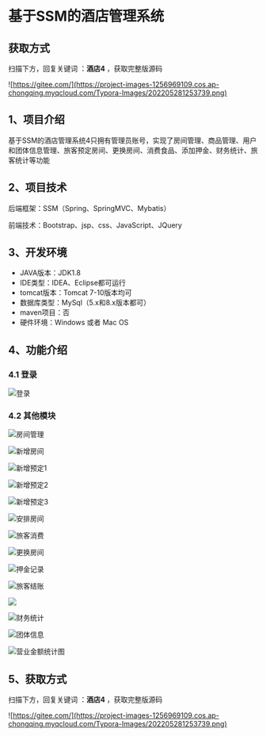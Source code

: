 # 基于SSM的酒店管理系统

## 获取方式

扫描下方，回复关键词  ：**酒店4** ，获取完整版源码

![https://gitee.com/](https://project-images-1256969109.cos.ap-chongqing.myqcloud.com/Typora-Images/202205281253739.png)

## 1、项目介绍

基于SSM的酒店管理系统4只拥有管理员账号，实现了房间管理、商品管理、用户和团体信息管理、旅客预定房间、更换房间、消费食品、添加押金、财务统计、旅客统计等功能


## 2、项目技术

后端框架：SSM（Spring、SpringMVC、Mybatis）

前端技术：Bootstrap、jsp、css、JavaScript、JQuery

## 3、开发环境

- JAVA版本：JDK1.8
- IDE类型：IDEA、Eclipse都可运行
- tomcat版本：Tomcat 7-10版本均可
- 数据库类型：MySql（5.x和8.x版本都可） 
- maven项目：否
- 硬件环境：Windows 或者 Mac OS


## 4、功能介绍

### 4.1 登录

![登录](https://project-images-1256969109.cos.ap-chongqing.myqcloud.com/Typora-Images/202208071654774.jpg)

### 4.2 其他模块

![房间管理](https://project-images-1256969109.cos.ap-chongqing.myqcloud.com/Typora-Images/202208071654025.jpg)

![新增房间](https://project-images-1256969109.cos.ap-chongqing.myqcloud.com/Typora-Images/202208071654332.jpg)

![新增预定1](https://project-images-1256969109.cos.ap-chongqing.myqcloud.com/Typora-Images/202208071654254.jpg)

![新增预定2](https://project-images-1256969109.cos.ap-chongqing.myqcloud.com/Typora-Images/202208071654839.jpg)

![新增预定3](https://project-images-1256969109.cos.ap-chongqing.myqcloud.com/Typora-Images/202208071654794.jpg)

![安排房间](https://project-images-1256969109.cos.ap-chongqing.myqcloud.com/Typora-Images/202208071655747.jpg)

![旅客消费](https://project-images-1256969109.cos.ap-chongqing.myqcloud.com/Typora-Images/202208071654292.jpg)

![更换房间](https://project-images-1256969109.cos.ap-chongqing.myqcloud.com/Typora-Images/202208071654208.jpg)

![押金记录](https://project-images-1256969109.cos.ap-chongqing.myqcloud.com/Typora-Images/202208071655723.jpg)

![旅客结账](https://project-images-1256969109.cos.ap-chongqing.myqcloud.com/Typora-Images/202208071654462.jpg)

![](https://project-images-1256969109.cos.ap-chongqing.myqcloud.com/Typora-Images/202208071655993.jpeg)

![财务统计](https://project-images-1256969109.cos.ap-chongqing.myqcloud.com/Typora-Images/202208071655142.jpg)

![团体信息](https://project-images-1256969109.cos.ap-chongqing.myqcloud.com/Typora-Images/202208071655600.jpg)

![营业金额统计图](https://project-images-1256969109.cos.ap-chongqing.myqcloud.com/Typora-Images/202208071655653.jpg)

## 5、获取方式

扫描下方，回复关键词  ：**酒店4** ，获取完整版源码



![https://gitee.com/](https://project-images-1256969109.cos.ap-chongqing.myqcloud.com/Typora-Images/202205281253739.png)

